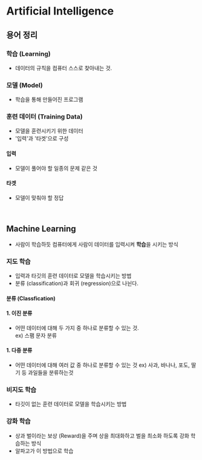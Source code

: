 # Artificial Intelligence  

## 용어 정리  

### 학습 (Learning)
- 데이터의 규칙을 컴퓨터 스스로 찾아내는 것.  

### 모델 (Model)
- 학습을 통해 만들어진 프로그램  

### 훈련 데이터 (Training Data)  
- 모델을 훈련시키기 위한 데이터  
- '입력'과 '타겟'으로 구성  

#### 입력  
- 모델이 풀어야 할 일종의 문제 같은 것  
#### 타겟  
- 모델이 맞춰야 할 정답  

</br>  

##  Machine Learning  
- 사람이 학습하듯 컴퓨터에게 사람이 데이터를 입력시켜 **학습**을 시키는 방식

### 지도 학습  
- 입력과 타깃의 훈련 데이터로 모델을 학습시키는 방법
- 분류 (classification)과 회귀 (regression)으로 나뉜다.
#### 분류 (Classfication)  
#### 1. 이진 분류  
 - 어떤 데이터에 대해 두 가지 중 하나로 분류할 수 있는 것.  
  ex) 스팸 문자 분류  
  
#### 1. 다중 분류  
  - 어떤 데이터에 대해 여러 값 중 하나로 분류할 수 있는 것
  ex) 사과, 바나나, 포도, 딸기 등 과일들을 분류하는것  
  
### 비지도 학습 
- 타깃이 없는 훈련 데이터로 모델을 학습시키는 방법  

### 강화 학습  
- 상과 벌이라는 보상 (Reward)을 주며 상을 최대화하고 벌을 최소화 하도록 강화 학습하는 방식
- 알파고가 이 방법으로 학습
